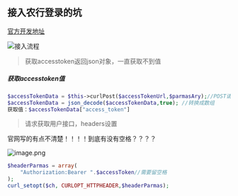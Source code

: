 ## 接入农行登录的坑

[官方开发地址](https://openbank.abchina.com/Portal/serIntroduced/fastEtransfer.html)

![接入流程](https://openbank.abchina.com/Portal/fileimg/17.png)

> 获取accesstoken返回json对象，一直获取不到值

##### 获取accesstoken值

```php
$accessTokenData = $this->curlPost($accessTokenUrl,$parmasAry);//POST请求
$accessTokenData = json_decode($accessTokenData,true); //转换成数组
获取值：$accessTokenData["access_token"]
```

> 请求获取用户接口，headers设置

官网写的有点不清楚！！！！到底有没有空格？？？？

![image.png](https://i.loli.net/2020/04/16/Ts2xHVBncRuNSz8.png)

```php
$headerParmas = array(
	"Authorization:Bearer ".$accessToken//需要留空格
);
curl_setopt($ch, CURLOPT_HTTPHEADER,$headerParmas);
```

